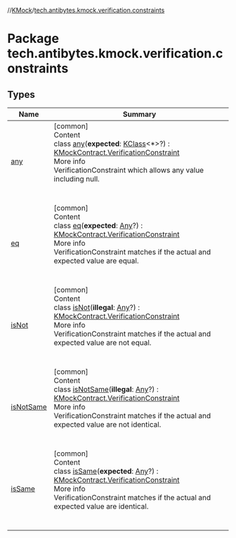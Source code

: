 //[KMock](../../index.md)/[tech.antibytes.kmock.verification.constraints](index.md)



# Package tech.antibytes.kmock.verification.constraints


## Types

|  Name |  Summary |
|---|---|
| <a name="tech.antibytes.kmock.verification.constraints/any///PointingToDeclaration/"></a>[any](any/index.md)| <a name="tech.antibytes.kmock.verification.constraints/any///PointingToDeclaration/"></a>[common]  <br>Content  <br>class [any](any/index.md)(**expected**: [KClass](https://kotlinlang.org/api/latest/jvm/stdlib/kotlin.reflect/-k-class/index.html)<*>?) : [KMockContract.VerificationConstraint](../tech.antibytes.kmock/-k-mock-contract/-verification-constraint/index.md)  <br>More info  <br>VerificationConstraint which allows any value including null.  <br><br><br>|
| <a name="tech.antibytes.kmock.verification.constraints/eq///PointingToDeclaration/"></a>[eq](eq/index.md)| <a name="tech.antibytes.kmock.verification.constraints/eq///PointingToDeclaration/"></a>[common]  <br>Content  <br>class [eq](eq/index.md)(**expected**: [Any](https://kotlinlang.org/api/latest/jvm/stdlib/kotlin/-any/index.html)?) : [KMockContract.VerificationConstraint](../tech.antibytes.kmock/-k-mock-contract/-verification-constraint/index.md)  <br>More info  <br>VerificationConstraint matches if the actual and expected value are equal.  <br><br><br>|
| <a name="tech.antibytes.kmock.verification.constraints/isNot///PointingToDeclaration/"></a>[isNot](is-not/index.md)| <a name="tech.antibytes.kmock.verification.constraints/isNot///PointingToDeclaration/"></a>[common]  <br>Content  <br>class [isNot](is-not/index.md)(**illegal**: [Any](https://kotlinlang.org/api/latest/jvm/stdlib/kotlin/-any/index.html)?) : [KMockContract.VerificationConstraint](../tech.antibytes.kmock/-k-mock-contract/-verification-constraint/index.md)  <br>More info  <br>VerificationConstraint matches if the actual and expected value are not equal.  <br><br><br>|
| <a name="tech.antibytes.kmock.verification.constraints/isNotSame///PointingToDeclaration/"></a>[isNotSame](is-not-same/index.md)| <a name="tech.antibytes.kmock.verification.constraints/isNotSame///PointingToDeclaration/"></a>[common]  <br>Content  <br>class [isNotSame](is-not-same/index.md)(**illegal**: [Any](https://kotlinlang.org/api/latest/jvm/stdlib/kotlin/-any/index.html)?) : [KMockContract.VerificationConstraint](../tech.antibytes.kmock/-k-mock-contract/-verification-constraint/index.md)  <br>More info  <br>VerificationConstraint matches if the actual and expected value are not identical.  <br><br><br>|
| <a name="tech.antibytes.kmock.verification.constraints/isSame///PointingToDeclaration/"></a>[isSame](is-same/index.md)| <a name="tech.antibytes.kmock.verification.constraints/isSame///PointingToDeclaration/"></a>[common]  <br>Content  <br>class [isSame](is-same/index.md)(**expected**: [Any](https://kotlinlang.org/api/latest/jvm/stdlib/kotlin/-any/index.html)?) : [KMockContract.VerificationConstraint](../tech.antibytes.kmock/-k-mock-contract/-verification-constraint/index.md)  <br>More info  <br>VerificationConstraint matches if the actual and expected value are identical.  <br><br><br>|
